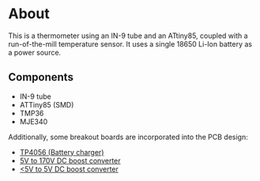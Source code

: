 # About
This is a thermometer using an IN-9 tube and an ATtiny85, coupled with a run-of-the-mill temperature sensor.
It uses a single 18650 Li-Ion battery as a power source.

## Components
- IN-9 tube
- ATTiny85 (SMD)
- TMP36
- MJE340

Additionally, some breakout boards are incorporated into the PCB design:
- [TP4056 (Battery charger)](https://www.banggood.com/10pcs-USB-3_7V-3_6V-4_2V-1A-18650-TP4056-Lithium-Battery-Charger-Module-Charging-Board-Li-ion-Power-Supply-Board-p-1684387.html)
- [5V to 170V DC boost converter](https://web.archive.org/web/20210719162717/https://www.aliexpress.com/item/33048410202.html)
- [<5V to 5V DC boost converter](https://web.archive.org/web/20210719162730/https://www.aliexpress.com/item/4000050410918.html)